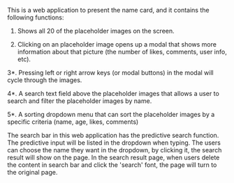 This is a web application to present the name card, and it contains the following functions:

1. Shows all 20 of the placeholder images on the screen.

2. Clicking on an placeholder image opens up a modal that shows more information about 
that picture (the number of likes, comments, user info, etc).

3*. Pressing left or right arrow keys (or modal buttons) in the modal will cycle through the images.

4*. A search text field above the placeholder images that allows a user to search and filter the placeholder images by name.

5*. A sorting dropdown menu that can sort the placeholder images by a specific criteria (name, age, likes, comments)

The search bar in this web application has the predictive search function. The predictive input will be listed in the dropdown 
when typing. The users can choose the name they want in the dropdown, by clicking it, the search result will show on the page.
In the search result page, when users delete the content in search bar and click the 'search' font, the page will turn to the 
original page.
